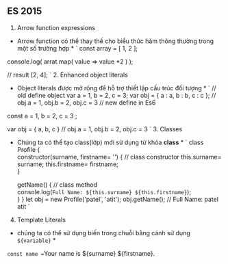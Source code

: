 ## ES 2015
1. Arrow function expressions
 * Arrow function có thể thay thế cho biểu thức hàm thông thường trong một số trường hợp  *
 ` 
 const array = [
     1,
     2
 ];

 console.log( arrat.map( value => value *2 ) );

 // result [2, 4];
 `
2. Enhanced object  literals
* Object literals được mở rộng để hỗ trợ thiết lập cấu trúc đối tượng * 
` 
// old define object
var a = 1, b = 2, c = 3;
var obj = {
    a : a,
    b : b,
    c : c
};
// obj.a = 1, obj.b = 2, obj.c = 3
// new define in Es6

const a = 1, b = 2, c = 3 ;

var obj = {
    a,
    b, 
    c
}
// obj.a = 1, obj.b = 2, obj.c = 3
`
3. Classes 
* Chúng ta có thể tạo class(lớp) mới sử dụng từ khóa  **class**  *
`
class Profile {   
   constructor(surname, firstname= '') { // class constructor
      this.surname= surname;
      this.firstname= firstname;     
   }  
    
   getName() { // class method       
     console.log(`Full Name: ${this.surname} ${this.firstname}`);    
   } 
}
let obj = new Profile('patel', 'atit');
obj.getName(); // Full Name: patel atit
`
4. Template Literals 
* chúng ta có thể sử dụng biến trong chuỗi bằng cánh sử dụng `${variable}` *

`
const name = `Your name is ${surname} ${firstname}.`
`


